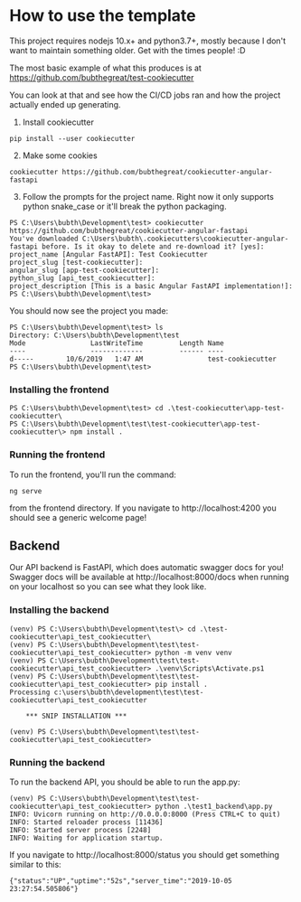 # How to use the template

This project requires nodejs 10.x+ and python3.7+, mostly because I don't want to maintain something older.  Get with the times people! :D

The most basic example of what this produces is at https://github.com/bubthegreat/test-cookiecutter

You can look at that and see how the CI/CD jobs ran and how the project actually ended up generating.

1. Install cookiecutter

`pip install --user cookiecutter`

2. Make some cookies

`cookiecutter https://github.com/bubthegreat/cookiecutter-angular-fastapi`

3. Follow the prompts for the project name.  Right now it only supports python snake_case or it'll break the python packaging.

```
PS C:\Users\bubth\Development\test> cookiecutter https://github.com/bubthegreat/cookiecutter-angular-fastapi
You've downloaded C:\Users\bubth\.cookiecutters\cookiecutter-angular-fastapi before. Is it okay to delete and re-download it? [yes]:
project_name [Angular FastAPI]: Test Cookiecutter
project_slug [test-cookiecutter]:
angular_slug [app-test-cookiecutter]:
python_slug [api_test_cookiecutter]:
project_description [This is a basic Angular FastAPI implementation!]:
PS C:\Users\bubth\Development\test>   
```

You should now see the project you made:

```
PS C:\Users\bubth\Development\test> ls
Directory: C:\Users\bubth\Development\test
Mode                LastWriteTime         Length Name
----                -------------         ------ ----
d-----        10/6/2019   1:47 AM                test-cookiecutter
PS C:\Users\bubth\Development\test>   
```

### Installing the frontend

```
PS C:\Users\bubth\Development\test> cd .\test-cookiecutter\app-test-cookiecutter\ 
PS C:\Users\bubth\Development\test\test-cookiecutter\app-test-cookiecutter\> npm install . 
```

### Running the frontend

To run the frontend, you'll run the command:

`ng serve`

from the frontend directory.  If you navigate to http://localhost:4200 you should see a generic welcome page!

## Backend

Our API backend is FastAPI, which does automatic swagger docs for you!  Swagger docs will be available at http://localhost:8000/docs when running on your localhost so you can see what they look like.

### Installing the backend

```
(venv) PS C:\Users\bubth\Development\test\> cd .\test-cookiecutter\api_test_cookiecutter\ 
(venv) PS C:\Users\bubth\Development\test\test-cookiecutter\api_test_cookiecutter> python -m venv venv
(venv) PS C:\Users\bubth\Development\test\test-cookiecutter\api_test_cookiecutter> .\venv\Scripts\Activate.ps1
(venv) PS C:\Users\bubth\Development\test\test-cookiecutter\api_test_cookiecutter> pip install .
Processing c:\users\bubth\development\test\test-cookiecutter\api_test_cookiecutter

    *** SNIP INSTALLATION ***

(venv) PS C:\Users\bubth\Development\test\test-cookiecutter\api_test_cookiecutter>
```

### Running the backend

To run the backend API, you should be able to run the app.py:

```
(venv) PS C:\Users\bubth\Development\test\test-cookiecutter\api_test_cookiecutter> python .\test1_backend\app.py
INFO: Uvicorn running on http://0.0.0.0:8000 (Press CTRL+C to quit)
INFO: Started reloader process [11436]
INFO: Started server process [2248]
INFO: Waiting for application startup.
```

If you navigate to http://localhost:8000/status you should get something similar to this:

`{"status":"UP","uptime":"52s","server_time":"2019-10-05 23:27:54.505806"}`

## 